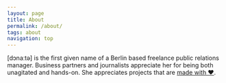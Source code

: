 ```yaml
---
layout: page
title: About
permalink: /about/
tags: about
navigation: top
---
```


\[dɔnaːtə\] is the first given name of a Berlin based freelance public relations manager. Business partners and journalists appreciate her for being both unagitated and hands-on. She appreciates projects that are [made with &#x2764;](/projects/). 
